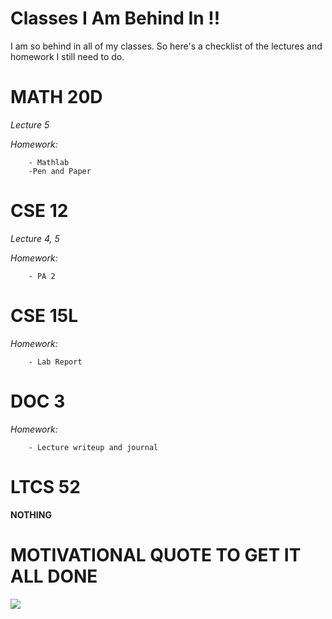 # Classes I Am Behind In !!
I am so behind in all of my classes. 
So here's a checklist of the lectures and homework I still need to do.

# MATH 20D 

*Lecture 5* 

*Homework:*

        - Mathlab 
        -Pen and Paper
        
# CSE 12 

*Lecture 4, 5* 

*Homework:*

        - PA 2
        
# CSE 15L

*Homework:*

        - Lab Report
        
# DOC 3

*Homework:* 

        - Lecture writeup and journal

# LTCS 52

**NOTHING**

# MOTIVATIONAL QUOTE TO GET IT ALL DONE 
![](https://www.goalcast.com/wp-content/uploads/2020/12/Inspirational-Quotes-from-The-Office.jpg)


